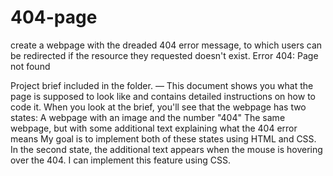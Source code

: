# 404-page
create a webpage with the dreaded 404 error message, to which users can be redirected if the resource they requested doesn't exist.
Error 404: Page not found

Project brief included in the folder.  — This document shows you what the page is supposed to look like and contains detailed instructions on how to code it.
When you look at the brief, you'll see that the webpage has two states:
A webpage with an image and the number "404"
The same webpage, but with some additional text explaining what the 404 error means
My goal is to implement both of these states using HTML and CSS. In the second state, the additional text appears when the mouse is hovering over the 404. I can implement this feature using CSS.

